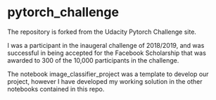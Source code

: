 # pytorch_challenge

The repository is forked from the Udacity Pytorch Challenge site. 

I was a participant in the inaugeral challenge of 2018/2019, and was successful in being accepted for the Facebook Scholarship that was awarded to 300 of the 10,000 participants in the challenge.

The notebook image_classifier_project was a template to develop our project, however I have developed my working solution in the other notebooks contained in this repo.

